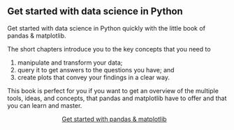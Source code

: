 
## Get started with data science in Python

Get started with data science in Python quickly with the little book of pandas & matplotlib.

The short chapters introduce you to the key concepts that you need to

 1. manipulate and transform your data;
 2. query it to get answers to the questions you have; and
 3. create plots that convey your findings in a clear way.

This book is perfect for you if you want to get an overview of the multiple tools, ideas, and concepts, that pandas and matplotlib have to offer and that you can learn and master.

<div style="display:flex; justify-content:center;">
<a href="https://mathspp.gumroad.com/l/little-book-pandas-matplotlib/?wanted=true" target="_blank" class="btn" style="margin-right: 1em;">Get started with pandas & matplotlib</a>
</div>
